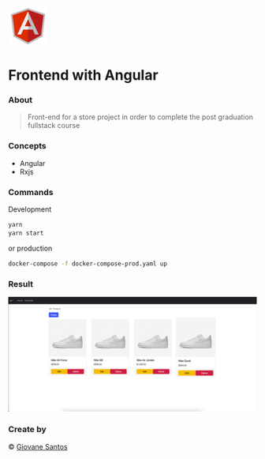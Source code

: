 <img src="./angular.png" width="80" height="80" alt="logo">

# Frontend with Angular

### About

> Front-end for a store project in order to complete the post graduation fullstack course

### Concepts

- Angular
- Rxjs

### Commands

Development

```bash
yarn 
yarn start
```

or production

```bash
docker-compose -f docker-compose-prod.yaml up
```

### Result

![Products Screen](images/products.png)

### Create by
© [Giovane Santos](https://giovanesantossilva.github.io/)
